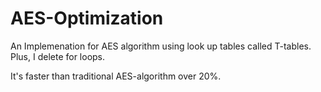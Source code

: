 # AES-Optimization

An Implemenation for AES algorithm using look up tables called T-tables. Plus, I delete for loops.

It's faster than traditional AES-algorithm over 20%.
